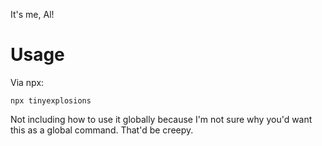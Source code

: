 It's me, Al!

# Usage
Via npx:
```
npx tinyexplosions
```

Not including how to use it globally because I'm not sure why you'd want this as a global command. That'd be creepy.
